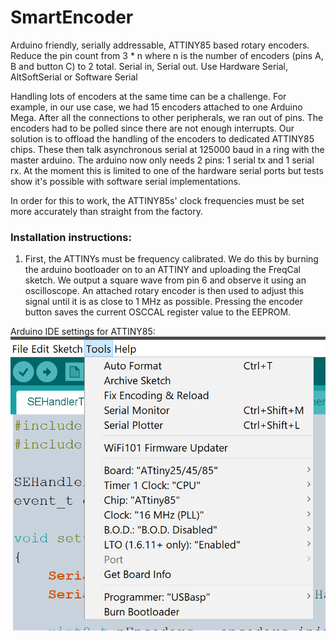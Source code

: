 # SmartEncoder
Arduino friendly, serially addressable, ATTINY85 based rotary encoders. Reduce the pin count from 3 * n where n is the number of encoders (pins A, B and button C) to 2 total. Serial in, Serial out. Use Hardware Serial, AltSoftSerial or Software Serial

Handling lots of encoders at the same time can be a challenge. For example, in our use case, we had 15 encoders attached to one Arduino Mega. After all the connections to other peripherals, we ran out of pins. The encoders had to be polled since there are not enough interrupts. Our solution is to offload the handling of the encoders to dedicated ATTINY85 chips. These then talk asynchronous serial at 125000 baud in a ring with the master arduino. The arduino now only needs 2 pins: 1 serial tx and 1 serial rx. At the moment this is limited to one of the hardware serial ports but tests show it's possible with software serial implementations.

In order for this to work, the ATTINY85s' clock frequencies must be set more accurately than straight from the factory. 

### Installation instructions:

1. First, the ATTINYs must be frequency calibrated. We do this by burning the arduino bootloader on to an ATTINY and uploading the FreqCal sketch. We output a square wave from pin 6 and observe it using an oscilloscope. An attached rotary encoder is then used to adjust this signal until it is as close to 1 MHz as possible. Pressing the encoder button saves the current OSCCAL register value to the EEPROM. 

Arduino IDE settings for ATTINY85:
![ATTINY85 Settings](/FreqCal/Images/ATTINY85_Settings.png)
